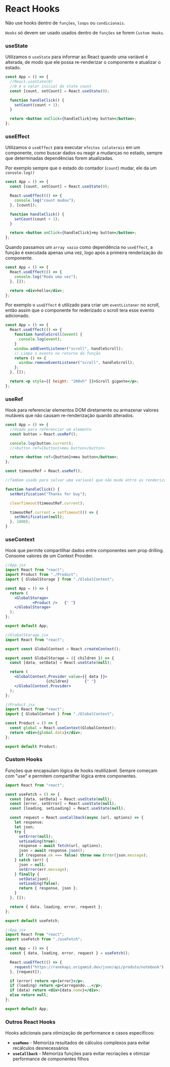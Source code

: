 # React Hooks

Não use hooks dentro de `funções`, `loops` ou `condicionais`.

`Hooks` só devem ser usado usados dentro de `funções` se forem `Custom Hooks`.

### **useState**

Utilizamos o `useState` para informar ao React quando uma variável é alterada, de modo que ele possa re-renderizar o componente e atualizar o estado.

```jsx
const App = () => {
  //React.useState(0)
  //0 é o valor inicial do state count
  const [count, setCount] = React.useState(0);

  function handleClick() {
    setCount(count + 1);
  }

  return <button onClick={handleClick}>my button</button>;
};
```

### **useEffect**

Utilizamos o `useEffect` para executar `efeitos colaterais` em um componente, como buscar dados ou reagir a mudanças no estado, sempre que determinadas dependências forem atualizadas.

Por exemplo sempre que o estado do contador (`count`) mudar, ele da um `console.log()`

```jsx
const App = () => {
  const [count, setCount] = React.useState(0);

  React.useEffect(() => {
    console.log("count mudou");
  }, [count]);

  function handleClick() {
    setCount(count + 1);
  }

  return <button onClick={handleClick}>my button</button>;
};
```

Quando passamos um `array vazio` como dependência no `useEffect`, a função é executada apenas uma vez, logo após a primeira renderização do componente.

```jsx
const App = () => {
  React.useEffect(() => {
    console.log("Roda uma vez");
  }, []);

  return <div>hello</div>;
};
```

Por exemplo o `useEffect` é utilizado para criar um `eventListener` no scroll, então assim que o componente for rederizado o scroll tera esse evento adicionado.

```jsx
const App = () => {
  React.useEffect(() => {
    function handleScroll(event) {
      console.log(event);
    }
    window.addEventListener("scroll", handleScroll);
    // Limpa o evento no retorno da função
    return () => {
      window.removeEventListener("scroll", handleScroll);
    };
  }, []);

  return <p style={{ height: "200vh" }}>Scroll gigante</p>;
};
```

### **useRef**

Hook para referenciar elementos DOM diretamente ou armazenar valores mutáveis que não causam re-renderização quando alterados.

```jsx
const App = () => {
  //Usado para referenciar um elemento
  const button = React.useRef();

  console.log(button.current);
  //<button ref={button}>meu button</button>

  return <button ref={button}>meu button</button>;
};
```

```jsx
const timeoutRef = React.useRef();

//Tambem usado para salvar uma variavel que não muda entre as renderizações

function handleClick() {
  setNotification("Thanks for buy");

  clearTimeout(timeoutRef.current);

  timeoutRef.current = setTimeout(() => {
    setNotification(null);
  }, 1000);
}
```

### **useContext**

Hook que permite compartilhar dados entre componentes sem prop drilling. Consome valores de um Context Provider.

```jsx
//App.jsx
import React from "react";
import Product from "./Product";
import { GlobalStorage } from "./GlobalContext";

const App = () => {
  return (
    <GlobalStorage>
            <Product />   {" "}
    </GlobalStorage>
  );
};

export default App;
```

```jsx
//GlobalStorage.jsx
import React from "react";

export const GlobalContext = React.createContext();

export const GlobalStorage = ({ children }) => {
  const [data, setData] = React.useState(null);

  return (
    <GlobalContext.Provider value={{ data }}>
                  {children}       {" "}
    </GlobalContext.Provider>
  );
};
```

```jsx
//Product.jsx
import React from "react";
import { GlobalContext } from "./GlobalContext";

const Product = () => {
  const global = React.useContext(GlobalContext);
  return <div>{global.data}</div>;
};

export default Product;
```

### **Custom Hooks**

Funções que encapsulam lógica de hooks reutilizável. Sempre começam com "use" e permitem compartilhar lógica entre componentes.

```jsx
import React from "react";

const useFetch = () => {
  const [data, setData] = React.useState(null);
  const [error, setError] = React.useState(null);
  const [loading, setLoading] = React.useState(null);

  const request = React.useCallback(async (url, options) => {
    let response;
    let json;
    try {
      setError(null);
      setLoading(true);
      response = await fetch(url, options);
      json = await response.json();
      if (response.ok === false) throw new Error(json.message);
    } catch (err) {
      json = null;
      setError(err.message);
    } finally {
      setData(json);
      setLoading(false);
      return { response, json };
    }
  }, []);

  return { data, loading, error, request };
};

export default useFetch;
```

```jsx
//App.jsx
import React from "react";
import useFetch from "./useFetch";

const App = () => {
  const { data, loading, error, request } = useFetch();

  React.useEffect(() => {
    request("https://ranekapi.origamid.dev/json/api/produto/notebook");
  }, [request]);

  if (error) return <p>{error}</p>;
  if (loading) return <p>Carregando...</p>;
  if (data) return <div>{data.nome}</div>;
  else return null;
};

export default App;
```

### **Outros React Hooks**

Hooks adicionais para otimização de performance e casos específicos:

- **`useMemo`** - Memoriza resultados de cálculos complexos para evitar recálculos desnecessários
- **`useCallback`** - Memoriza funções para evitar recriações e otimizar performance de componentes filhos
